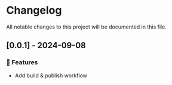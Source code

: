 # Changelog

All notable changes to this project will be documented in this file.

## [0.0.1] - 2024-09-08

### 🚀 Features

- Add build & publish workflow

<!-- generated by git-cliff -->
<!-- generated by git-cliff -->

